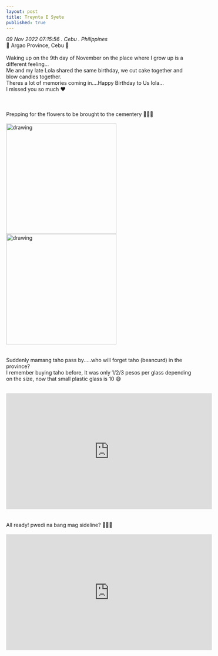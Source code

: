 ```yaml
---
layout: post
title: Treynta E Syete
published: true
---
```

_09 Nov 2022 07:15:56 . Cebu . Philippines_
<br>
📍 Argao Province, Cebu 📍
<br>
<br>
Waking up on the 9th day of November on the place where I grow up is a different feeling...
<br>
Me and my late Lola shared the same birthday, we cut cake together and blow candles together.
<br>
Theres a lot of memories coming in....Happy Birthday to Us lola... 
<br>
I missed you so much ❤️
<br>
<br>
<br>
<br>
Prepping for the flowers to be brought to the cementery 💐💐💐
<br>
<br>
<img src="https://drive.google.com/uc?export=view&id=1omnHm7ygmlwDCuiRTIOiZYjZfK-gsWdG" alt="drawing" width="300"/> <img src="https://drive.google.com/uc?export=view&id=1IwW5JmWjGvnhV9yLKPt_q7UJY7KJ-08h" alt="drawing" width="300"/>
<br>
<br>
<br>
Suddenly mamang taho pass by.....who will forget taho (beancurd) in the province? 
<br>
I remember buying taho before, It was only 1/2/3 pesos per glass depending on the size, now that small plastic glass is 10 😅
<br>
<br>
<iframe width="560" height="315"
src="https://www.youtube.com/embed/NhszLKar60E"
frameborder="0"
allow="accelerometer; autoplay; encrypted-media; gyroscope; picture-in-picture"
allowfullscreen></iframe>
<br>
<br>
<br>
All ready! pwedi na bang mag sideline? 🤣🤣🤣
<br>
<br>
<iframe width="560" height="315"
src="https://www.youtube.com/embed/4n9lzlIxGs8"
frameborder="0"
allow="accelerometer; autoplay; encrypted-media; gyroscope; picture-in-picture"
allowfullscreen></iframe>




